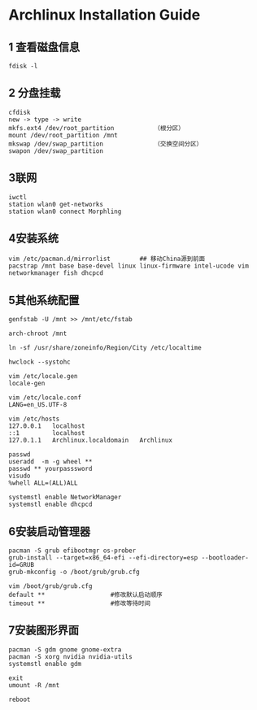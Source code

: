 # Archlinux Installation Guide

## 1 查看磁盘信息

```
fdisk -l
```

## 2 分盘挂载

```
cfdisk
new -> type -> write
mkfs.ext4 /dev/root_partition			（根分区）
mount /dev/root_partition /mnt
mkswap /dev/swap_partition				（交换空间分区）
swapon /dev/swap_partition
```

## 3联网

```
iwctl
station wlan0 get-networks
station wlan0 connect Morphling
```

## 4安装系统

```
vim /etc/pacman.d/mirrorlist		## 移动China源到前面
pacstrap /mnt base base-devel linux linux-firmware intel-ucode vim networkmanager fish dhcpcd
```

## 5其他系统配置

```
genfstab -U /mnt >> /mnt/etc/fstab
```

```
arch-chroot /mnt
```

```
ln -sf /usr/share/zoneinfo/Region/City /etc/localtime
```

```
hwclock --systohc
```

```
vim /etc/locale.gen
locale-gen
```

```
vim /etc/locale.conf
LANG=en_US.UTF-8
```

```
vim /etc/hosts
127.0.0.1	localhost
::1			localhost
127.0.1.1	Archlinux.localdomain	Archlinux
```

```
passwd
useradd  -m -g wheel **
passwd ** yourpasssword
visudo
%whell ALL=(ALL)ALL
```

```
systemstl enable NetworkManager
systemstl enable dhcpcd
```



## 6安装启动管理器

```
pacman -S grub efibootmgr os-prober  
grub-install --target=x86_64-efi --efi-directory=esp --bootloader-id=GRUB
grub-mkconfig -o /boot/grub/grub.cfg
```

```
vim /boot/grub/grub.cfg
default **					#修改默认启动顺序
timeout **					#修改等待时间
```

## 7安装图形界面

```
pacman -S gdm gnome gnome-extra 
pacman -S xorg nvidia nvidia-utils 
systemstl enable gdm
```



```
exit
umount -R /mnt

reboot
```

